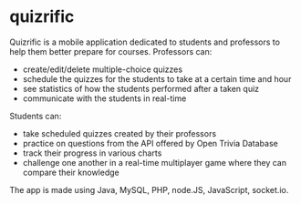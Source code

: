 # quizrific

Quizrific is a mobile application dedicated to students and professors to help them better prepare for courses.
Professors can: 
- create/edit/delete multiple-choice quizzes 
- schedule the quizzes for the students to take at a certain time and hour
- see statistics of how the students performed after a taken quiz
- communicate with the students in real-time

Students can:
- take scheduled quizzes created by their professors 
- practice on questions from the API offered by Open Trivia Database
- track their progress in various charts
- challenge one another in a real-time multiplayer game where they can compare their knowledge

The app is made using Java, MySQL, PHP, node.JS, JavaScript, socket.io.

